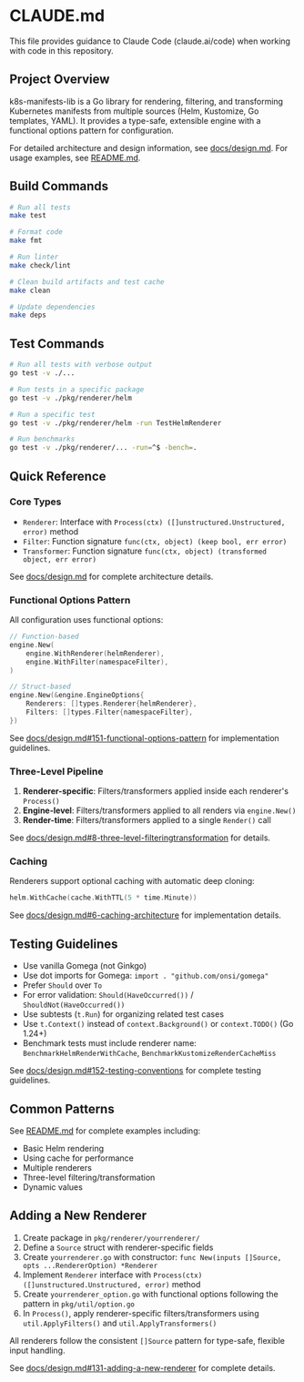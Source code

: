# CLAUDE.md

This file provides guidance to Claude Code (claude.ai/code) when working with code in this repository.

## Project Overview

k8s-manifests-lib is a Go library for rendering, filtering, and transforming Kubernetes manifests from multiple sources (Helm, Kustomize, Go templates, YAML). It provides a type-safe, extensible engine with a functional options pattern for configuration.

For detailed architecture and design information, see [docs/design.md](docs/design.md).
For usage examples, see [README.md](README.md).

## Build Commands

```bash
# Run all tests
make test

# Format code
make fmt

# Run linter
make check/lint

# Clean build artifacts and test cache
make clean

# Update dependencies
make deps
```

## Test Commands

```bash
# Run all tests with verbose output
go test -v ./...

# Run tests in a specific package
go test -v ./pkg/renderer/helm

# Run a specific test
go test -v ./pkg/renderer/helm -run TestHelmRenderer

# Run benchmarks
go test -v ./pkg/renderer/... -run=^$ -bench=.
```

## Quick Reference

### Core Types

- `Renderer`: Interface with `Process(ctx) ([]unstructured.Unstructured, error)` method
- `Filter`: Function signature `func(ctx, object) (keep bool, err error)`
- `Transformer`: Function signature `func(ctx, object) (transformed object, err error)`

See [docs/design.md](docs/design.md) for complete architecture details.

### Functional Options Pattern

All configuration uses functional options:

```go
// Function-based
engine.New(
    engine.WithRenderer(helmRenderer),
    engine.WithFilter(namespaceFilter),
)

// Struct-based
engine.New(&engine.EngineOptions{
    Renderers: []types.Renderer{helmRenderer},
    Filters: []types.Filter{namespaceFilter},
})
```

See [docs/design.md#151-functional-options-pattern](docs/design.md#151-functional-options-pattern) for implementation guidelines.

### Three-Level Pipeline

1. **Renderer-specific**: Filters/transformers applied inside each renderer's `Process()`
2. **Engine-level**: Filters/transformers applied to all renders via `engine.New()`
3. **Render-time**: Filters/transformers applied to a single `Render()` call

See [docs/design.md#8-three-level-filteringtransformation](docs/design.md#8-three-level-filteringtransformation) for details.

### Caching

Renderers support optional caching with automatic deep cloning:

```go
helm.WithCache(cache.WithTTL(5 * time.Minute))
```

See [docs/design.md#6-caching-architecture](docs/design.md#6-caching-architecture) for implementation details.

## Testing Guidelines

- Use vanilla Gomega (not Ginkgo)
- Use dot imports for Gomega: `import . "github.com/onsi/gomega"`
- Prefer `Should` over `To`
- For error validation: `Should(HaveOccurred())` / `ShouldNot(HaveOccurred())`
- Use subtests (`t.Run`) for organizing related test cases
- Use `t.Context()` instead of `context.Background()` or `context.TODO()` (Go 1.24+)
- Benchmark tests must include renderer name: `BenchmarkHelmRenderWithCache`, `BenchmarkKustomizeRenderCacheMiss`

See [docs/design.md#152-testing-conventions](docs/design.md#152-testing-conventions) for complete testing guidelines.

## Common Patterns

See [README.md](README.md) for complete examples including:

- Basic Helm rendering
- Using cache for performance
- Multiple renderers
- Three-level filtering/transformation
- Dynamic values

## Adding a New Renderer

1. Create package in `pkg/renderer/yourrenderer/`
2. Define a `Source` struct with renderer-specific fields
3. Create `yourrenderer.go` with constructor: `func New(inputs []Source, opts ...RendererOption) *Renderer`
4. Implement `Renderer` interface with `Process(ctx) ([]unstructured.Unstructured, error)` method
5. Create `yourrenderer_option.go` with functional options following the pattern in `pkg/util/option.go`
6. In `Process()`, apply renderer-specific filters/transformers using `util.ApplyFilters()` and `util.ApplyTransformers()`

All renderers follow the consistent `[]Source` pattern for type-safe, flexible input handling.

See [docs/design.md#131-adding-a-new-renderer](docs/design.md#131-adding-a-new-renderer) for complete details.
